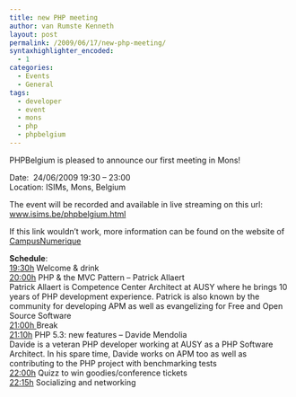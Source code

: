 ```yaml
---
title: new PHP meeting
author: van Rumste Kenneth
layout: post
permalink: /2009/06/17/new-php-meeting/
syntaxhighlighter_encoded:
  - 1
categories:
  - Events
  - General
tags:
  - developer
  - event
  - mons
  - php
  - phpbelgium
---
```

PHPBelgium is pleased to announce our first meeting in Mons!

<div>
  <div>
    Date:  <span>24/06/2009 <span>19:30</span><span> &#8211; </span><span>23:00</span></span>
  </div>
</div>

<div>
  <div>
    Location: ISIMs, Mons, Belgium
  </div>
</div>

The event will be recorded and available in live streaming on this url: <a href="http://www.isims.be/phpbelgium.html" target="_blank">www.isims.be/phpbelgium.html</a>

If this link wouldn&#8217;t work, more information can be found on the website of <a href="http://www.campusnumerique.be/actualites/conference-de-php-belgium-a-mons.html" target="_blank">CampusNumerique</a>

**Schedule**:  
<span style="text-decoration: underline;">19:30h</span> Welcome & drink  
<span style="text-decoration: underline;">20:00h</span> PHP & the MVC Pattern &#8211; Patrick Allaert  
Patrick Allaert is Competence Center Architect at AUSY where he brings 10 years of PHP development experience. Patrick is also known by the community for developing APM as well as evangelizing for Free and Open Source Software  
<span style="text-decoration: underline;">21:00h </span>Break  
<span style="text-decoration: underline;">21:10h</span> PHP 5.3: new features &#8211; Davide Mendolia  
Davide is a veteran PHP developer working at AUSY as a PHP Software Architect. In his spare time, Davide works on APM too as well as contributing to the PHP project with benchmarking tests  
<span style="text-decoration: underline;">22:00h</span> Quizz to win goodies/conference tickets  
<span style="text-decoration: underline;">22:15h</span> Socializing and networking
